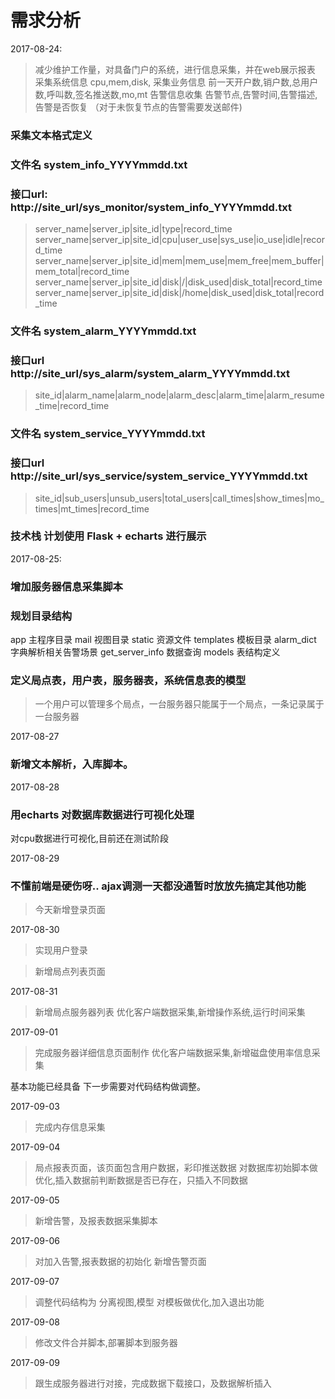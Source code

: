 #   需求分析

2017-08-24:

> 减少维护工作量，对具备门户的系统，进行信息采集，并在web展示报表
> 采集系统信息 cpu,mem,disk,
> 采集业务信息 前一天开户数,销户数,总用户数,呼叫数,签名推送数,mo,mt
> 告警信息收集 告警节点,告警时间,告警描述, 告警是否恢复 （对于未恢复节点的告警需要发送邮件)

### 采集文本格式定义
### 文件名 system_info_YYYYmmdd.txt
### 接口url: http://site_url/sys_monitor/system_info_YYYYmmdd.txt
> server_name|server_ip|site_id|type|record_time
> server_name|server_ip|site_id|cpu|user_use|sys_use|io_use|idle|record_time
> server_name|server_ip|site_id|mem|mem_use|mem_free|mem_buffer|mem_total|record_time
> server_name|server_ip|site_id|disk|/|disk_used|disk_total|record_time
> server_name|server_ip|site_id|disk|/home|disk_used|disk_total|record_time


### 文件名 system_alarm_YYYYmmdd.txt
### 接口url http://site_url/sys_alarm/system_alarm_YYYYmmdd.txt
> site_id|alarm_name|alarm_node|alarm_desc|alarm_time|alarm_resume_time|record_time


### 文件名 system_service_YYYYmmdd.txt
### 接口url http://site_url/sys_service/system_service_YYYYmmdd.txt
> site_id|sub_users|unsub_users|total_users|call_times|show_times|mo_times|mt_times|record_time

### 技术栈 计划使用 Flask + echarts 进行展示


2017-08-25:

### 增加服务器信息采集脚本
### 规划目录结构

app 主程序目录
mail 视图目录
static 资源文件
templates 模板目录
alarm_dict 字典解析相关告警场景
get_server_info 数据查询
models 表结构定义


### 定义局点表，用户表，服务器表，系统信息表的模型

> 一个用户可以管理多个局点，一台服务器只能属于一个局点，一条记录属于一台服务器

2017-08-27

### 新增文本解析，入库脚本。

2017-08-28

### 用echarts 对数据库数据进行可视化处理

对cpu数据进行可视化,目前还在测试阶段

2017-08-29

### 不懂前端是硬伤呀.. ajax调测一天都没通暂时放放先搞定其他功能

> 今天新增登录页面

2017-08-30

> 实现用户登录

> 新增局点列表页面

2017-08-31

> 新增局点服务器列表
> 优化客户端数据采集,新增操作系统,运行时间采集

2017-09-01

> 完成服务器详细信息页面制作
> 优化客户端数据采集,新增磁盘使用率信息采集

基本功能已经具备 下一步需要对代码结构做调整。

2017-09-03
> 完成内存信息采集

2017-09-04
> 局点报表页面，该页面包含用户数据，彩印推送数据
> 对数据库初始脚本做优化,插入数据前判断数据是否已存在，只插入不同数据

2017-09-05
> 新增告警，及报表数据采集脚本


2017-09-06
> 对加入告警,报表数据的初始化
> 新增告警页面

2017-09-07
> 调整代码结构为 分离视图,模型
> 对模板做优化,加入退出功能

2017-09-08
> 修改文件合并脚本,部署脚本到服务器

2017-09-09
> 跟生成服务器进行对接，完成数据下载接口，及数据解析插入
